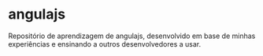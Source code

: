 # angulajs
 Repositório de aprendizagem de angulajs, desenvolvido em base de minhas experiências e ensinando a outros desenvolvedores a usar. 
